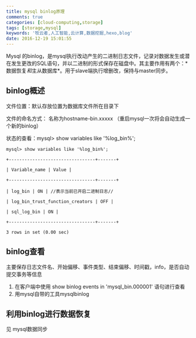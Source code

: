 ```yaml
---
title: mysql binlog原理
comments: true
categories: [cloud-computing,storage]
tags: [storage,mysql]
keywords: '牧云者,人工智能,云计算,数据挖掘,hexo,blog'
date: 2016-12-19 15:01:55
---
```

Mysql 的binlog，是mysql执行改动产生的二进制日志文件，记录对数据发生或潜在发生更改的SQL语句，并以二进制的形式保存在磁盘中。其主要作用有两个：* 数据恢复*和*主从数据库*。用于slave端执行增删改，保持与master同步。
 <!--more-->
## binlog概述
文件位置：默认存放位置为数据库文件所在目录下

文件的命名方式： 名称为hostname-bin.xxxxx （重启mysql一次将会自动生成一个新的binlog）

状态的查看：mysql> show variables like '%log_bin%';
```
mysql> show variables like '%log_bin%';

+---------------------------------+-------+

| Variable_name | Value |

+---------------------------------+-------+

| log_bin | ON | //表示当前已开启二进制日志//

| log_bin_trust_function_creators | OFF |

| sql_log_bin | ON |

+---------------------------------+-------+

3 rows in set (0.00 sec)
```

## binlog查看
主要保存日志文件名、开始偏移、事件类型、结束偏移、时间戳，info，是否自动提交事务等信息
1. 在客户端中使用 show binlog events in 'mysql_bin.000001' 语句进行查看
2. 用mysql自带的工具mysqlbinlog

## 利用binlog进行数据恢复
见 mysql数据同步
